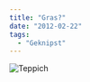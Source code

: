 ```yaml
---
title: "Gras?"
date: "2012-02-22"
tags:
  - "Geknipst"
---
```


![Teppich](/img/codecandies/20120222-175712.jpg)
